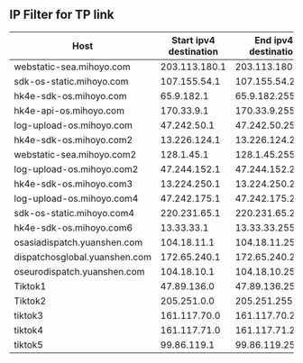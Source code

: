 ## IP Filter for TP link

| Host                          | Start ipv4 destination | End ipv4 destination |
| ----------------------------- | ---------------------- | -------------------- |
| webstatic-sea.mihoyo.com      | 203.113.180.1          | 203.113.180.255      |
| sdk-os-static.mihoyo.com      | 107.155.54.1           | 107.155.54.255       |
| hk4e-sdk-os.mihoyo.com        | 65.9.182.1             | 65.9.182.255         |
| hk4e-api-os.mihoyo.com        | 170.33.9.1             | 170.33.9.255         |
| log-upload-os.mihoyo.com      | 47.242.50.1            | 47.242.50.255        |
| hk4e-sdk-os.mihoyo.com2       | 13.226.124.1           | 13.226.124.255       |
| webstatic-sea.mihoyo.com2     | 128.1.45.1             | 128.1.45.255         |
| log-upload-os.mihoyo.com2     | 47.244.152.1           | 47.244.152.255       |
| hk4e-sdk-os.mihoyo.com3       | 13.224.250.1           | 13.224.250.255       |
| log-upload-os.mihoyo.com4     | 47.242.175.1           | 47.242.175.255       |
| sdk-os-static.mihoyo.com4     | 220.231.65.1           | 220.231.65.255       |
| hk4e-sdk-os.mihoyo.com6       | 13.33.33.1             | 13.33.33.255         |
| osasiadispatch.yuanshen.com   | 104.18.11.1            | 104.18.11.255        |
| dispatchosglobal.yuanshen.com | 172.65.240.1           | 172.65.240.255       |
| oseurodispatch.yuanshen.com   | 104.18.10.1            | 104.18.10.255        |
| Tiktok1                       | 47.89.136.0            | 47.89.136.255        |
| Tiktok2                       | 205.251.0.0            | 205.251.255.255      |
| tiktok3                       | 161.117.70.0           | 161.117.70.255       |
| tiktok4                       | 161.117.71.0           | 161.117.71.255       |
| tiktok5                       | 99.86.119.1            | 99.86.119.255        |

